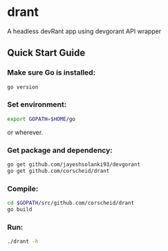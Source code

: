 # drant
A headless devRant app using devgorant API wrapper

## Quick Start Guide

### Make sure Go is installed:
```bash
go version
```

### Set environment:
```bash
export GOPATH=$HOME/go
```
or wherever.

### Get package and dependency:
```bash
go get github.com/jayeshsolanki93/devgorant
go get github.com/corscheid/drant
```

### Compile:
```bash
cd $GOPATH/src/github.com/corscheid/drant
go build
```

### Run:
```bash
./drant -h
```
